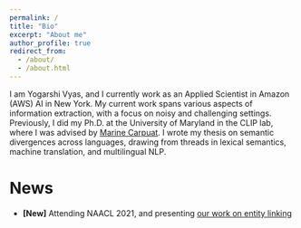 ```yaml
---
permalink: /
title: "Bio"
excerpt: "About me"
author_profile: true
redirect_from: 
  - /about/
  - /about.html
---
```


I am Yogarshi Vyas, and I currently work as an Applied Scientist in Amazon (AWS) AI in New York. My current work spans various aspects of information extraction, with a focus on noisy and challenging settings. Previously, I did my Ph.D. at the University of Maryland in the CLIP lab, where I was advised by [Marine Carpuat](https://www.cs.umd.edu/~marine/). I wrote my thesis on semantic divergences across languages, drawing from threads in lexical semantics, machine translation, and multilingual NLP. 

News
======

* **[New]** Attending NAACL 2021, and presenting [our work on entity linking](https://www.aclweb.org/anthology/2021.naacl-main.65.pdf)

